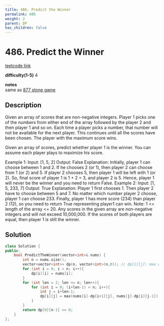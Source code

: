 ```yaml
---
title: 486. Predict the Winner
permalink: 486
weight: 2
parent: DP
has_children: false
---
```

# 486. Predict the Winner
[leetcode link](https://leetcode.com/problems/predict-the-winner/)

**difficulty(1-5)** 
4

**notes**   
same as [877 stone game](877)

## Description
Given an array of scores that are non-negative integers. Player 1 picks one of the numbers from either end of the array followed by the player 2 and then player 1 and so on. Each time a player picks a number, that number will not be available for the next player. This continues until all the scores have been chosen. The player with the maximum score wins.

Given an array of scores, predict whether player 1 is the winner. You can assume each player plays to maximize his score.

Example 1:
Input: [1, 5, 2]
Output: False
Explanation: Initially, player 1 can choose between 1 and 2. 
If he chooses 2 (or 1), then player 2 can choose from 1 (or 2) and 5. If player 2 chooses 5, then player 1 will be left with 1 (or 2). 
So, final score of player 1 is 1 + 2 = 3, and player 2 is 5. 
Hence, player 1 will never be the winner and you need to return False.
Example 2:
Input: [1, 5, 233, 7]
Output: True
Explanation: Player 1 first chooses 1. Then player 2 have to choose between 5 and 7. No matter which number player 2 choose, player 1 can choose 233.
Finally, player 1 has more score (234) than player 2 (12), so you need to return True representing player1 can win.
Note:
1 <= length of the array <= 20.
Any scores in the given array are non-negative integers and will not exceed 10,000,000.
If the scores of both players are equal, then player 1 is still the winner.

## Solution
```c++
class Solution {
public:
    bool PredictTheWinner(vector<int>& nums) {
        int n = nums.size();
        vector<vector<int>> dp(n, vector<int>(n,0)); // dp[i][j]: max diff for player 1
        for (int i = 0; i < n; i++){
            dp[i][i] = nums[i];
        }
        for (int len = 2; len <= n; len++){
            for (int i = 0; (i+len-1) < n; i++){
                int j = i+len-1;
                dp[i][j] = max(nums[i]-dp[i+1][j], nums[j]-dp[i][j-1]);
            }
        }
        return dp[0][n-1] >= 0;
    }
};
```


